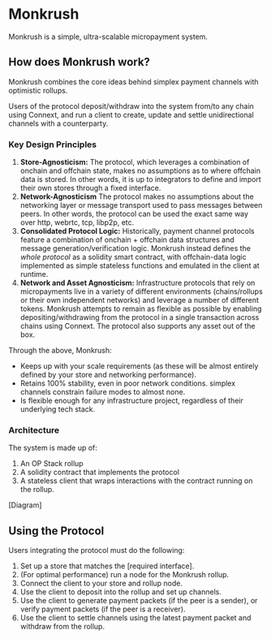 # Monkrush

Monkrush is a simple, ultra-scalable micropayment system.

## How does Monkrush work?

Monkrush combines the core ideas behind simplex payment channels with optimistic rollups. 

Users of the protocol deposit/withdraw into the system from/to any chain using Connext, and run a client to create, update and settle unidirectional channels with a counterparty.

### Key Design Principles

1. **Store-Agnosticism:** The protocol, which leverages a combination of onchain and offchain state, makes no assumptions as to where offchain data is stored. In other words, it is up to integrators to define and import their own stores through a fixed interface.
2. **Network-Agnosticism** The protocol makes no assumptions about the networking layer or message transport used to pass messages between peers. In other words, the protocol can be used the exact same way over http, webrtc, tcp, libp2p, etc.
3. **Consolidated Protocol Logic:** Historically, payment channel protocols feature a combination of onchain + offchain data structures and message generation/verification logic. Monkrush instead defines the *whole protocol* as a solidity smart contract, with offchain-data logic implemented as simple stateless functions and emulated in the client at runtime.
4. **Network and Asset Agnosticism:** Infrastructure protocols that rely on micropayments live in a variety of different environments (chains/rollups or their own independent networks) and leverage a number of different tokens. Monkrush attempts to remain as flexible as possible by enabling depositing/withdrawing from the protocol in a single transaction across chains using Connext. The protocol also supports any asset out of the box.

Through the above, Monkrush:
- Keeps up with your scale requirements (as these will be almost entirely defined by your store and networking performance).
- Retains 100% stability, even in poor network conditions. simplex channels constrain failure modes to almost none.
- Is flexible enough for any infrastructure project, regardless of their underlying tech stack.

### Architecture

The system is made up of:
1. An OP Stack rollup
2. A solidity contract that implements the protocol
3. A stateless client that wraps interactions with the contract running on the rollup.

[Diagram]

## Using the Protocol

Users integrating the protocol must do the following:
1. Set up a store that matches the [required interface].
2. (For optimal performance) run a node for the Monkrush rollup.
3. Connect the client to your store and rollup node.
4. Use the client to deposit into the rollup and set up channels.
5. Use the client to generate payment packets (if the peer is a sender), or verify payment packets (if the peer is a receiver).
6. Use the client to settle channels using the latest payment packet and withdraw from the rollup.